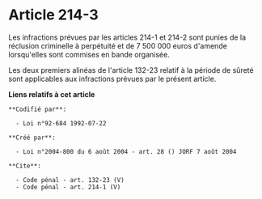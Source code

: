 # Article 214-3

Les infractions prévues par les articles 214-1 et 214-2 sont punies de la réclusion criminelle à perpétuité et de 7 500 000
euros d'amende lorsqu'elles sont commises en bande organisée. 

Les deux premiers alinéas de l'article 132-23 relatif à la période de sûreté sont applicables aux infractions prévues par le
présent article.

**Liens relatifs à cet article**

	**Codifié par**:

	  - Loi n°92-684 1992-07-22

	**Créé par**:

	  - Loi n°2004-800 du 6 août 2004 - art. 28 () JORF 7 août 2004

	**Cite**:

	  - Code pénal - art. 132-23 (V)
	  - Code pénal - art. 214-1 (V)
